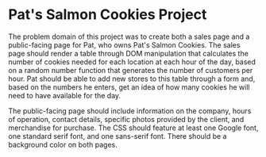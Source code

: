 # Pat's Salmon Cookies Project

The problem domain of this project was to create both a sales page and a public-facing page for Pat, who owns Pat's Salmon Cookies. The sales page should render a table through DOM manipulation that calculates the number of cookies needed for each location at each hour of the day, based on a random number function that generates the number of customers per hour. Pat should be able to add new stores to this table through a form and, based on the numbers he enters, get an idea of how many cookies he will need to have available for the day. 

The public-facing page should include information on the company, hours of operation, contact details, specific photos provided by the client, and merchandise for purchase. The CSS should feature at least one Google font, one standard serif font, and one sans-serif font. There should be a background color on both pages. 